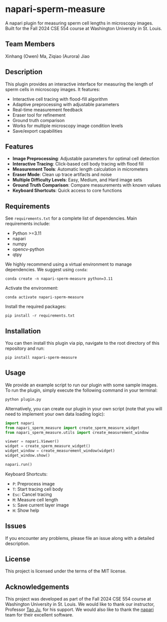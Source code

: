 # napari-sperm-measure

A napari plugin for measuring sperm cell lengths in microscopy images. Built for the Fall 2024 CSE 554 course at Washington University in St. Louis.

## Team Members
Xinhang (Owen) Ma, 
Ziqiao (Aurora) Jiao

## Description

This plugin provides an interactive interface for measuring the length of sperm cells in microscopy images. It features:

- Interactive cell tracing with flood-fill algorithm
- Adaptive preprocessing with adjustable parameters
- Real-time measurement feedback
- Eraser tool for refinement
- Ground truth comparison
- Works for multiple microscopy image condition levels
- Save/export capabilities

## Features

- **Image Preprocessing**: Adjustable parameters for optimal cell detection
- **Interactive Tracing**: Click-based cell body tracing with flood fill
- **Measurement Tools**: Automatic length calculation in micrometers
- **Eraser Mode**: Clean up trace artifacts and noise
- **Multiple Difficulty Levels**: Easy, Medium, and Hard image sets
- **Ground Truth Comparison**: Compare measurements with known values
- **Keyboard Shortcuts**: Quick access to core functions

## Requirements

See `requirements.txt` for a complete list of dependencies. Main requirements include:

- Python >=3.11
- napari
- numpy
- opencv-python
- qtpy

We highly recommend using a virtual environment to manage dependencies. We suggest using `conda`:
```terminal
conda create -n napari-sperm-measure python=3.11
```
Activate the environment:
```terminal
conda activate napari-sperm-measure
```
Install the required packages:
```terminal
pip install -r requirements.txt
```

## Installation

You can then install this plugin via pip, navigate to the root directory of this repository and run:
```terminal
pip install napari-sperm-measure
```

## Usage

We provide an example script to run our plugin with some sample images. To run the plugin, simply execute the following command in your terminal:
```terminal
python plugin.py
```
Alternatively, you can create our plugin in your own script (note that you will need to implement your own data loading logic):
```python
import napari
from napari_sperm_measure import create_sperm_measure_widget
from napari_sperm_measure.utils import create_measurement_window

viewer = napari.Viewer()
widget = create_sperm_measure_widget()
widget_window = create_measurement_window(widget)
widget_window.show()

napari.run()
```

Keyboard Shortcuts:
- `P`: Preprocess image
- `T`: Start tracing cell body
- `Esc`: Cancel tracing
- `M`: Measure cell length
- `S`: Save current layer image
- `H`: Show help

## Issues

If you encounter any problems, please file an issue along with a detailed description.

## License

This project is licensed under the terms of the MIT license.

## Acknowledgements

This project was developed as part of the Fall 2024 CSE 554 course at Washington University in St. Louis. We would like to thank our instructor, Professor [Tao Ju](https://www.cs.wustl.edu/~taoju/), for his support. We would also like to thank the [napari](https://napari.org/) team for their excellent software.